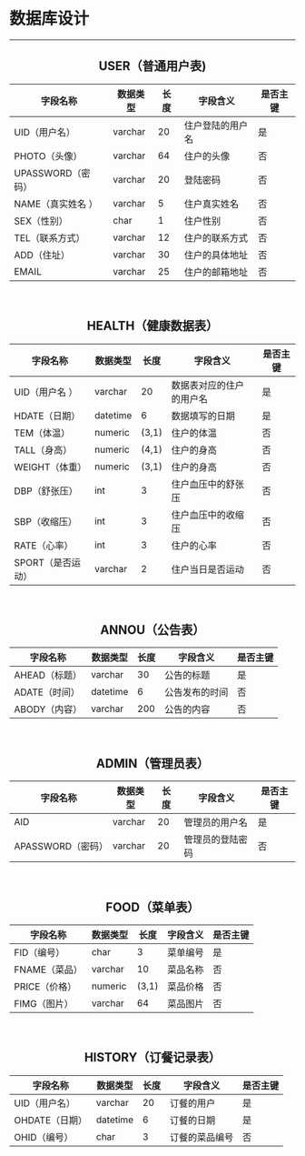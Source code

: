 # **数据库设计**
---
##  <center>USER（普通用户表)</center>
| 字段名称 | 数据类型 | 长度 | 字段含义 | 是否主键 |
| --- | --- | --- | --- | --- |
| UID（用户名） | varchar |	20 |	住户登陆的用户名 | 是 |
| PHOTO（头像） |	varchar| 64 | 住户的头像 | 否 |
| UPASSWORD（密码）	| varchar | 20	| 登陆密码 | 否 |
| NAME（真实姓名 ）| varchar | 5 | 住户真实姓名 | 否 |
| SEX（性别） | char | 1 | 住户性别 | 否 | 
| TEL（联系方式） | varchar | 12 | 住户的联系方式 | 否 |
| ADD（住址） |	varchar | 30 | 住户的具体地址 |	否 |
| EMAIL	| varchar	| 25 | 住户的邮箱地址 |	否 |
<br>

## <center>HEALTH（健康数据表）</center>
| 字段名称 | 数据类型 | 长度 | 字段含义 | 是否主键 |
| --- | --- | --- | --- | --- |
| UID（用户名 ）| varchar | 20 | 数据表对应的住户的用户名 | 是 |
| HDATE（日期） | datetime | 6 |数据填写的日期 | 是 |
| TEM（体温） | numeric | (3,1) |住户的体温 | 否 |
| TALL（身高） | numeric | (4,1) |住户的身高 | 否 |
| WEIGHT（体重） | numeric | (3,1) |住户的身高 | 否 |
| DBP（舒张压） | int | 3 | 住户血压中的舒张压 | 否 |
| SBP（收缩压） | int | 3 | 住户血压中的收缩压 | 否 |
| RATE（心率） | int | 3 | 住户的心率 | 否 |
| SPORT（是否运动） |varchar | 2 | 住户当日是否运动 | 否 |
<br>

## <center>ANNOU（公告表）</center>
| 字段名称 | 数据类型 | 长度 | 字段含义 | 是否主键 |
| --- | --- | --- | --- | --- |
| AHEAD（标题） | varchar | 30 | 公告的标题 | 是 |
| ADATE（时间） | datetime | 6 | 公告发布的时间 |	否 |
|ABODY（内容）|	varchar	| 200 | 公告的内容 | 否 |
<br>

## <center>ADMIN（管理员表）</center>
| 字段名称 | 数据类型 | 长度 | 字段含义 | 是否主键 |
| --- | --- | --- | --- | --- |
|AID | varchar	| 20| 管理员的用户名 | 是 |
|APASSWORD（密码） | varchar | 20 |管理员的登陆密码	| 否 |
<br>

## <center>FOOD（菜单表）</center>
| 字段名称 | 数据类型 | 长度 | 字段含义 | 是否主键 |
| --- | --- | --- | --- | --- |
| FID（编号） | char | 3 | 菜单编号	| 是 |
| FNAME（菜品） | varchar | 10 | 菜品名称 | 否 |
| PRICE（价格） | numeric | (3,1)	| 菜品价格 | 否 |
| FIMG（图片） | varchar | 64 | 菜品图片 | 否 |
<br>

## <center>HISTORY（订餐记录表）</center>
| 字段名称	| 数据类型	| 长度	| 字段含义	| 是否主键 |
| --- | --- | --- | --- | --- |
| UID（用户名） | varchar |	20 | 订餐的用户 | 是 |
| OHDATE（日期） | datetime | 6 | 订餐的日期 |	是 |
| OHID（编号） | char | 3 | 订餐的菜品编号 | 否 |